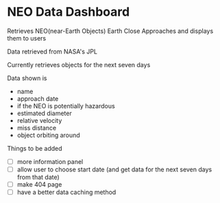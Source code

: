 # NEO Data Dashboard
 
Retrieves NEO(near-Earth Objects) Earth Close Approaches and displays them to users

Data retrieved from NASA's JPL

Currently retrieves objects for the next seven days

Data shown is
- name
- approach date
- if the NEO is potentially hazardous
- estimated diameter
- relative velocity
- miss distance
- object orbiting around

Things to be added
- [ ] more information panel
- [ ] allow user to choose start date (and get data for the next seven days from that date)
- [ ] make 404 page
- [ ] have a better data caching method
